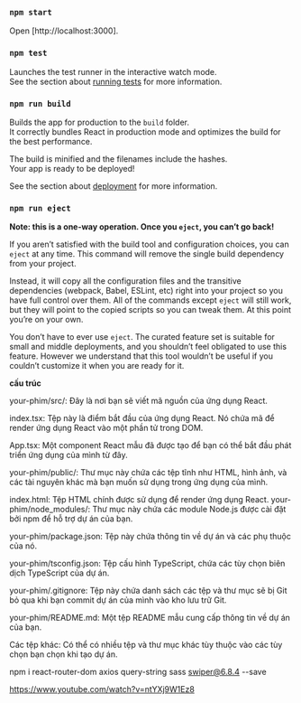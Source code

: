 ### `npm start`

Open [http://localhost:3000].

### `npm test`

Launches the test runner in the interactive watch mode.\
See the section about [running tests](https://facebook.github.io/create-react-app/docs/running-tests) for more information.

### `npm run build`

Builds the app for production to the `build` folder.\
It correctly bundles React in production mode and optimizes the build for the best performance.

The build is minified and the filenames include the hashes.\
Your app is ready to be deployed!

See the section about [deployment](https://facebook.github.io/create-react-app/docs/deployment) for more information.

### `npm run eject`

**Note: this is a one-way operation. Once you `eject`, you can’t go back!**

If you aren’t satisfied with the build tool and configuration choices, you can `eject` at any time. This command will remove the single build dependency from your project.

Instead, it will copy all the configuration files and the transitive dependencies (webpack, Babel, ESLint, etc) right into your project so you have full control over them. All of the commands except `eject` will still work, but they will point to the copied scripts so you can tweak them. At this point you’re on your own.

You don’t have to ever use `eject`. The curated feature set is suitable for small and middle deployments, and you shouldn’t feel obligated to use this feature. However we understand that this tool wouldn’t be useful if you couldn’t customize it when you are ready for it.

**cấu trúc**

your-phim/src/: Đây là nơi bạn sẽ viết mã nguồn của ứng dụng React.

index.tsx: Tệp này là điểm bắt đầu của ứng dụng React. Nó chứa mã để render ứng dụng React vào một phần tử trong DOM.

App.tsx: Một component React mẫu đã được tạo để bạn có thể bắt đầu phát triển ứng dụng của mình từ đây.

your-phim/public/: Thư mục này chứa các tệp tĩnh như HTML, hình ảnh, và các tài nguyên khác mà bạn muốn sử dụng trong ứng dụng của mình.

index.html: Tệp HTML chính được sử dụng để render ứng dụng React.
your-phim/node_modules/: Thư mục này chứa các module Node.js được cài đặt bởi npm để hỗ trợ dự án của bạn.

your-phim/package.json: Tệp này chứa thông tin về dự án và các phụ thuộc của nó.

your-phim/tsconfig.json: Tệp cấu hình TypeScript, chứa các tùy chọn biên dịch TypeScript của dự án.

your-phim/.gitignore: Tệp này chứa danh sách các tệp và thư mục sẽ bị Git bỏ qua khi bạn commit dự án của mình vào kho lưu trữ Git.

your-phim/README.md: Một tệp README mẫu cung cấp thông tin về dự án của bạn.

Các tệp khác: Có thể có nhiều tệp và thư mục khác tùy thuộc vào các tùy chọn bạn chọn khi tạo dự án.


npm i react-router-dom axios query-string sass swiper@6.8.4 --save

https://www.youtube.com/watch?v=ntYXj9W1Ez8
